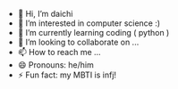 - 👋 Hi, I’m daichi 
- 👀 I’m interested in computer science :)
- 🌱 I’m currently learning coding ( python )
- 💞️ I’m looking to collaborate on ...
- 📫 How to reach me ...
- 😄 Pronouns: he/him 
- ⚡ Fun fact: my MBTI is infj!

<!---
183dai/183dai is a ✨ special ✨ repository because its `README.md` (this file) appears on your GitHub profile.
You can click the Preview link to take a look at your changes.
--->
